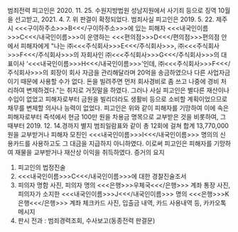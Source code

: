 범죄전력
피고인은 2020. 11. 25. 수원지방법원 성남지원에서 사기죄 등으로 징역 10월을 선고받고, 2021. 4. 7. 위 판결이 확정되었다.
범죄사실
피고인은 2019. 5. 22. 제주시 <<<구이하주소>>>B<<</구이하주소>>>에 있는 피해자 <<<내국인이름>>>C<<</내국인이름>>>이 운영하는 <<<편의점>>>D<<</편의점>>>편의점 안에서 피해자에게 "나는 ㈜<<<주식회사>>>E<<</주식회사>>>, ㈜<<<주식회사>>>F<<</주식회사>>>의 자회사인 ㈜<<<주식회사>>>G<<</주식회사>>>의 대표이사 ‘<<<내국인이름>>>H<<</내국인이름>>>'인데, ㈜<<<주식회사>>>F<<</주식회사>>>의 회장이 회사 자금을 관리해달라며 20억을 송금하였으나 다른 사업자금이기 때문에 사용할 수가 없다. 돈을 빌려주면 먼저 회사경비로 좀 쓰고 나중에 경비 처리하여 변제하겠다."는 취지로 거짓말을 하였다.
그러나 사실 피고인은 별다른 재산이나 수입이 없었고 피해자로부터 금원을 빌리더라도 생활비 등으로 소비할 계획이었으므로 채무를 변제할 의사나 능력이 없었다.
피고인은 위와 같이 피해자를 기망하여 이에 속은 피해자로부터 즉석에서 현금 100만 원을 차용금 명목으로 교부받은 것을 비롯하여, 그때부터 2019. 12. 14.경까지 별지 범죄일람표와 같이 총 12회에 걸쳐 합계 13,770,000원을 교부받거나 피해자 모친인 <<<내국인이름>>>I<<</내국인이름>>> 명의의 신용카드를 사용하고도 그 대금을 지급하지 아니하였다.
이로써 피고인은 피해자를 기망하여 재물을 교부받거나 재산상 이익을 취득하였다. 증거의 요지
1. 피고인의 법정진술
1. <<<내국인이름>>>C<<</내국인이름>>>에 대한 경찰진술조서
1. 피의자 명함 사진, 피의자 명의 <<<은행>>>우체국<<</은행>>> 계좌 통장 사진, 피의자가 소지한 <<<내국인이름>>>J<<</내국인이름>>> 명의 <<<은행>>>K은행<<</은행>>> 계좌 체크카드 사진, 입출금 내역, 카드 사용내역 등, 카카오톡 메시지
1. 판시 전과 : 범죄경력조회, 수사보고(동종전력 판결문)
